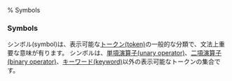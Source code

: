 % Symbols

### Symbols

シンボル(symbol)は、表示可能な[トークン(token)][tokens]の一般的な分類で、文法上重要な意味が有ります。
シンボルは、[単項演算子(unary operator)][unary-operator-expressions]、[二項演算子(binary operator)][binary-operator-expressions]、[キーワード(keyword)][keywords]以外の表示可能なトークンの集合です。

[tokens]: tokens.html
[keywords]: keywords.html
[unary-operator-expressions]: unary-operator-expressions.html
[binary-operator-expressions]: binary-operator-expressions.html
